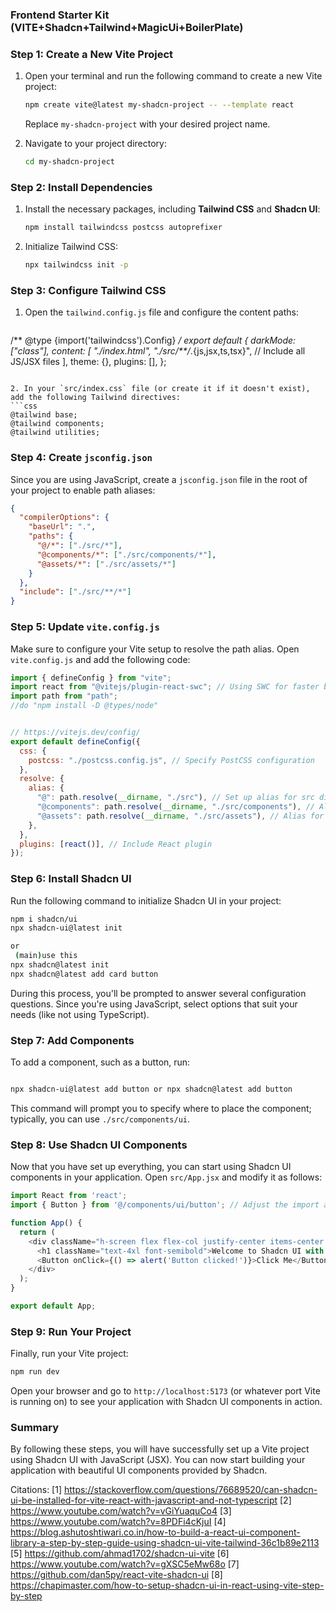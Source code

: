 ### Frontend Starter Kit (VITE+Shadcn+Tailwind+MagicUi+BoilerPlate)

### Step 1: Create a New Vite Project

1. Open your terminal and run the following command to create a new Vite project:
   ```bash
   npm create vite@latest my-shadcn-project -- --template react
   ```
   Replace `my-shadcn-project` with your desired project name.

2. Navigate to your project directory:
   ```bash
   cd my-shadcn-project
   ```

### Step 2: Install Dependencies

1. Install the necessary packages, including **Tailwind CSS** and **Shadcn UI**:
   ```bash
   npm install tailwindcss postcss autoprefixer
   ```

2. Initialize Tailwind CSS:
   ```bash
   npx tailwindcss init -p
   ```

### Step 3: Configure Tailwind CSS

1. Open the `tailwind.config.js` file and configure the content paths:
   ```javascript
/** @type {import('tailwindcss').Config} */
export default {
  darkMode: ["class"],
  content: [
    "./index.html",
    "./src/**/*.{js,jsx,ts,tsx}", // Include all JS/JSX files
  ],
  theme: {},
  plugins: [],
};

   ```

2. In your `src/index.css` file (or create it if it doesn't exist), add the following Tailwind directives:
   ```css
   @tailwind base;
   @tailwind components;
   @tailwind utilities;
   ```

### Step 4: Create `jsconfig.json`

Since you are using JavaScript, create a `jsconfig.json` file in the root of your project to enable path aliases:

```json
{
  "compilerOptions": {
    "baseUrl": ".",
    "paths": {
      "@/*": ["./src/*"],
      "@components/*": ["./src/components/*"],
      "@assets/*": ["./src/assets/*"]
    }
  },
  "include": ["./src/**/*"]
}

```

### Step 5: Update `vite.config.js`

Make sure to configure your Vite setup to resolve the path alias. Open `vite.config.js` and add the following code:

```javascript
import { defineConfig } from "vite";
import react from "@vitejs/plugin-react-swc"; // Using SWC for faster builds
import path from "path";
//do "npm install -D @types/node"


// https://vitejs.dev/config/
export default defineConfig({
  css: {
    postcss: "./postcss.config.js", // Specify PostCSS configuration
  },
  resolve: {
    alias: {
      "@": path.resolve(__dirname, "./src"), // Set up alias for src directory
      "@components": path.resolve(__dirname, "./src/components"), // Alias for components
      "@assets": path.resolve(__dirname, "./src/assets"), // Alias for assets
    },
  },
  plugins: [react()], // Include React plugin
});

```

### Step 6: Install Shadcn UI

Run the following command to initialize Shadcn UI in your project:

```bash
npm i shadcn/ui
npx shadcn-ui@latest init

or 
 (main)use this
npx shadcn@latest init
npx shadcn@latest add card button

```

During this process, you'll be prompted to answer several configuration questions. Since you're using JavaScript, select options that suit your needs (like not using TypeScript).

### Step 7: Add Components

To add a component, such as a button, run:

```bash

npx shadcn-ui@latest add button or npx shadcn@latest add button
```

This command will prompt you to specify where to place the component; typically, you can use `./src/components/ui`.

### Step 8: Use Shadcn UI Components

Now that you have set up everything, you can start using Shadcn UI components in your application. Open `src/App.jsx` and modify it as follows:

```javascript
import React from 'react';
import { Button } from '@/components/ui/button'; // Adjust the import according to your structure

function App() {
  return (
    <div className="h-screen flex flex-col justify-center items-center gap-4 bg-gray-100">
      <h1 className="text-4xl font-semibold">Welcome to Shadcn UI with Vite!</h1>
      <Button onClick={() => alert('Button clicked!')}>Click Me</Button>
    </div>
  );
}

export default App;
```

### Step 9: Run Your Project

Finally, run your Vite project:

```bash
npm run dev
```

Open your browser and go to `http://localhost:5173` (or whatever port Vite is running on) to see your application with Shadcn UI components in action.

### Summary

By following these steps, you will have successfully set up a Vite project using Shadcn UI with JavaScript (JSX). You can now start building your application with beautiful UI components provided by Shadcn.

Citations:
[1] https://stackoverflow.com/questions/76689520/can-shadcn-ui-be-installed-for-vite-react-with-javascript-and-not-typescript
[2] https://www.youtube.com/watch?v=vGiYuaquCo4
[3] https://www.youtube.com/watch?v=8PDFi4cKjuI
[4] https://blog.ashutoshtiwari.co.in/how-to-build-a-react-ui-component-library-a-step-by-step-guide-using-shadcn-ui-vite-tailwind-36c1b89e2113
[5] https://github.com/ahmad1702/shadcn-ui-vite
[6] https://www.youtube.com/watch?v=gXSC5eMw68o
[7] https://github.com/dan5py/react-vite-shadcn-ui
[8] https://chapimaster.com/how-to-setup-shadcn-ui-in-react-using-vite-step-by-step